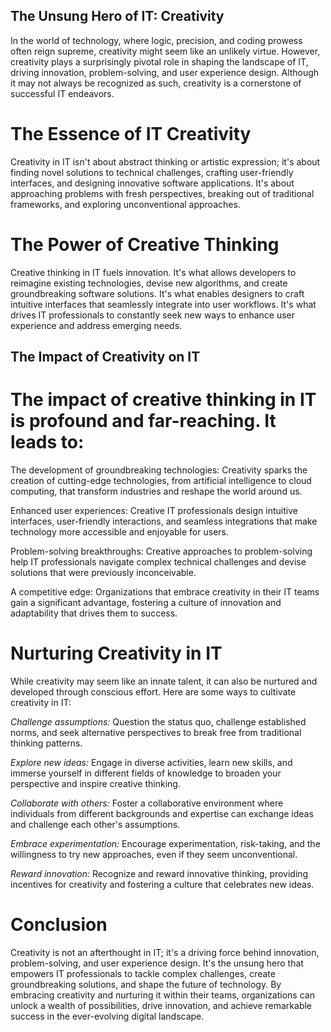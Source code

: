 
## The Unsung Hero of IT: Creativity

In the world of technology, where logic, precision, and coding prowess often reign supreme, creativity might seem like an unlikely virtue. However, creativity plays a surprisingly pivotal role in shaping the landscape of IT, driving innovation, problem-solving, and user experience design. Although it may not always be recognized as such, creativity is a cornerstone of successful IT endeavors.

# The Essence of IT Creativity

Creativity in IT isn't about abstract thinking or artistic expression; it's about finding novel solutions to technical challenges, crafting user-friendly interfaces, and designing innovative software applications. It's about approaching problems with fresh perspectives, breaking out of traditional frameworks, and exploring unconventional approaches.

# The Power of Creative Thinking

Creative thinking in IT fuels innovation. It's what allows developers to reimagine existing technologies, devise new algorithms, and create groundbreaking software solutions. It's what enables designers to craft intuitive interfaces that seamlessly integrate into user workflows. It's what drives IT professionals to constantly seek new ways to enhance user experience and address emerging needs.

## The Impact of Creativity on IT

# The impact of creative thinking in IT is profound and far-reaching. It leads to:

The development of groundbreaking technologies: Creativity sparks the creation of cutting-edge technologies, from artificial intelligence to cloud computing, that transform industries and reshape the world around us.

Enhanced user experiences: Creative IT professionals design intuitive interfaces, user-friendly interactions, and seamless integrations that make technology more accessible and enjoyable for users.

Problem-solving breakthroughs: Creative approaches to problem-solving help IT professionals navigate complex technical challenges and devise solutions that were previously inconceivable.

A competitive edge: Organizations that embrace creativity in their IT teams gain a significant advantage, fostering a culture of innovation and adaptability that drives them to success.

# Nurturing Creativity in IT

While creativity may seem like an innate talent, it can also be nurtured and developed through conscious effort. Here are some ways to cultivate creativity in IT:

*Challenge assumptions:* Question the status quo, challenge established norms, and seek alternative perspectives to break free from traditional thinking patterns.

*Explore new ideas:* Engage in diverse activities, learn new skills, and immerse yourself in different fields of knowledge to broaden your perspective and inspire creative thinking.

*Collaborate with others:* Foster a collaborative environment where individuals from different backgrounds and expertise can exchange ideas and challenge each other's assumptions.

*Embrace experimentation:* Encourage experimentation, risk-taking, and the willingness to try new approaches, even if they seem unconventional.

*Reward innovation:* Recognize and reward innovative thinking, providing incentives for creativity and fostering a culture that celebrates new ideas.

# Conclusion

Creativity is not an afterthought in IT; it's a driving force behind innovation, problem-solving, and user experience design. It's the unsung hero that empowers IT professionals to tackle complex challenges, create groundbreaking solutions, and shape the future of technology. By embracing creativity and nurturing it within their teams, organizations can unlock a wealth of possibilities, drive innovation, and achieve remarkable success in the ever-evolving digital landscape.
